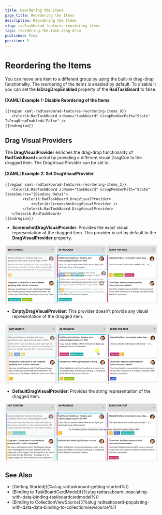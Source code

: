 ```yaml
---
title: Reordering the Items
page_title: Reordering the Items
description: Reordering the Items
slug: radtaskborad-features-reordering-items
tags: reordering,the,task,drag-drop
published: True
position: 3
---
```


# Reordering the Items

You can move one item to a different group by using the built-in drag-drop functionality. The reordering of the items is enabled by default. To disable it you can set the __IsDragDropEnabled__ property of the __RadTaskBoard__ to false.

#### __[XAML] Example 1: Disable Reordering of the Items__
	{{region xaml-radtaskborad-features-reordering-items_0}}
	   <telerik:RadTaskBoard x:Name="taskBoard" GroupMemberPath="State" IsDragDropEnabled="False" />
	{{endregion}}
	
## Drag Visual Providers

The __DragVisualProvider__ enriches the drag-drop functionality of __RadTaskBoard__ control by providing a different visual DragCue to the dragged item. The DragVisualProvider can be set to:

#### __[XAML] Example 2: Set DragVisualProvider__
	{{region xaml-radtaskborad-features-reordering-items_1}}
	   <telerik:RadTaskBoard x:Name="taskBoard" GroupMemberPath="State" ItemsSource="{Binding Data}">
			<telerik:RadTaskBoard.DragVisualProvider>
				<telerik:ScreenshotDragVisualProvider />
			</telerik:RadTaskBoard.DragVisualProvider>
	   </telerik:RadTaskBoard>
	{{endregion}}

* __ScreenshotDragVisualProvider__: Provides the exact visual representation of the dragged item. This provider is set by default to the __DragVisualProvider__ property.

![radtaskborad features dragdrop 1](images/taskboard-screenshot-drag-visual.PNG)

* __EmptyDragVisualProvider__: This provider doesn't provide any visual representation of the dragged item.

![radtaskborad features dragdrop 2](images/taskboard-empty-drag-visual.PNG)

* __DefaultDragVisualProvider__: Provides the string representation of the dragged item.

![radtaskborad features dragdrop 3](images/taskboard-defaultstring-drag-visual.PNG)

## See Also
 * [Getting Started]({%slug radtaskboard-getting-started%})
 * [Binding to TaskBoardCardModel]({%slug radtaskboard-populating-with-data-binding-taskboardcardmodel%})
 * [Binding to CollectionViewSource]({%slug radtaskboard-populating-with-data-data-binding-to-collectionviewsource%})

